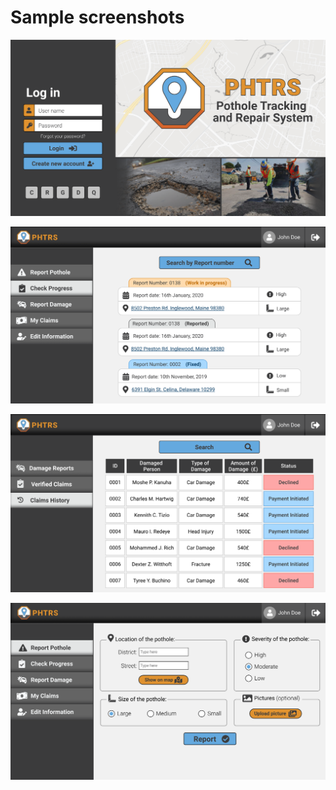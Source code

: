 # Sample screenshots

![Screen1](https://raw.githubusercontent.com/ris-tlp/course_projects/master/SWE-312/screens/screen1.png)

![Screen2](https://raw.githubusercontent.com/ris-tlp/course_projects/master/SWE-312/screens/screen2.png)

![Screen3](https://raw.githubusercontent.com/ris-tlp/course_projects/master/SWE-312/screens/screen3.png)

![Screen4](https://raw.githubusercontent.com/ris-tlp/course_projects/master/SWE-312/screens/screen4.png)
